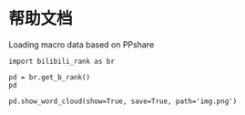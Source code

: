 # 帮助文档

Loading macro data based on PPshare


```
import bilibili_rank as br

pd = br.get_b_rank()
pd

pd.show_word_cloud(show=True, save=True, path='img.png')
```